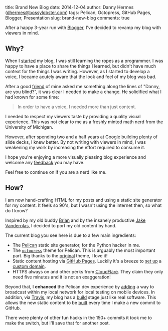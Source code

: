 title: Brand New Blog
date: 2014-12-04
author: Danny Hermes (dhermes@bossylobster.com)
tags: Pelican, Octopress, GitHub Pages, Blogger, Presentation
slug: brand-new-blog
comments: true

After a happy 3-year run with [Blogger][1], I've decided to
revamp my blog with viewers in mind.

## Why?

When I [started][3] my blog, I was still learning the ropes as a
programmer. I was happy to have a place to share the things I learned,
but didn't have much context for the things I was writing.
However, as I started to develop a voice, I became acutely aware
that the look and feel of my blog was bad.

After a good [friend][5] of mine asked me something along the lines
of "Danny, are you blind?", it was clear I needed to make a change.
He solidified what I had known for some time:

> In order to have a voice, I needed more than just content.

I needed to respect my viewers taste by providing a quality visual
experience. This was not clear to me as a freshly minted math nerd from
the University of Michigan.

However, after spending two and a half years at Google building plenty of
slide decks, I knew better. By not writing with viewers in mind, I was
weakening my work by increasing the effort required to consume it.

I hope you're enjoying a more visually pleasing blog
experience and welcome any [feedback][18] you may have.

Feel free to continue on if you are a nerd like me.

## How?

I am now hand-crafting HTML for my posts and using a static site
generator for my content. It feels so 90's, but I wasn't using the
internet then, so what do I know?

Inspired by my old buddy [Brian][6] and by the insanely productive
[Jake Vanderplas][7], I decided to port my old content by hand.

The current blog you see here is due to a few main ingredients:

- The [Pelican][2] static site generator, for the Python hacker in me.
- The [`octopress`][8] theme for Pelican. This is arguably the most
  important part. Big thanks to the [original][9] theme, I love it!
- Static content hosting via [GitHub Pages][10]. Luckily it's a breeze
  to [set up][12] a [custom domain][11].
- HTTPS always on and other perks from [CloudFlare][13]. They claim they
  only need five minutes and it is not an exaggeration!

Beyond that, I **enhanced** the Pelican dev experience by [adding][14]
a way to broadcast within my local network for local testing on
mobile devices. In addition, via [Travis][15], my blog has a [build][16]
stage just like real software. This allows the new static content
to be [built][17] every time I make a new commit to GitHub.

There were plenty of other fun hacks in the 150+ commits it took me
to make the switch, but I'll save that for another post.

[1]: http://bossylobster.blogspot.com/
[2]: http://docs.getpelican.com/en/latest/
[3]: https://blog.bossylobster.com/2011/04/first.html
[4]: https://blog.bossylobster.com/2014/09/quantitative-brain-teaser-brain-only.html
[5]: https://twitter.com/zacharykimball
[6]: http://brianmannmath.github.io/
[7]: https://jakevdp.github.io/blog/2013/05/07/migrating-from-octopress-to-pelican/
[8]: https://github.com/duilio/pelican-octopress-theme
[9]: http://octopress.org/
[10]: https://pages.github.com/
[11]: https://help.github.com/articles/setting-up-a-custom-domain-with-github-pages/
[12]: https://github.com/dhermes/dhermes.github.io/blob/master/CNAME
[13]: https://www.cloudflare.com/
[14]: https://github.com/dhermes/bossylobster-blog/commit/f578f3c70ea71f4e513c7ff10f5f5afc963b5df4
[15]: https://travis-ci.org/
[16]: https://github.com/dhermes/bossylobster-blog/blob/master/.travis.yml
[17]: https://travis-ci.org/dhermes/bossylobster-blog/
[18]: https://github.com/dhermes/bossylobster-blog/issues/new
